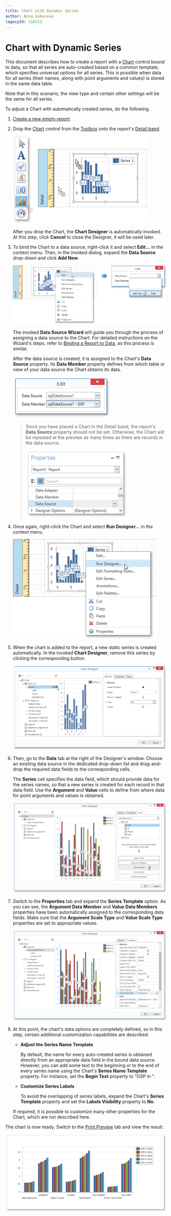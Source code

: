 ```yaml
---
title: Chart with Dynamic Series
author: Anna Gubareva
legacyId: 116212
---
```

# Chart with Dynamic Series
This document describes how to create a report with a [Chart](../report-elements/report-controls.md) control bound to data, so that all series are auto-created based on a common template, which specifies universal options for all series. This is possible when data for all series (their names, along with point arguments and values) is stored in the same data table.

Note that in this scenario, the view type and certain other settings will be the same for all series.

To adjust a Chart with automatically created series, do the following.
1. [Create a new empty report](../creating-reports/basic-operations/create-a-new-report.md).
2. Drop the [Chart](../report-elements/report-controls.md) control from the [Toolbox](../interface-elements/control-toolbox.md) onto the report's [Detail band](../report-elements/report-bands.md).
	
	![EUD_WpfReportDersigner_Chart_1](../../../../images/img123911.png)
	
	After you drop the Chart, the **Chart Designer** is automatically invoked. At this step, click **Cancel** to close the Designer, it will be used later.
3. To bind the Chart to a data source, right-click it and select **Edit...** in the context menu. Then, in the invoked dialog, expand the **Data Source** drop-down and click **Add New**.
	
	![EUD_WpfReportDersigner_Chart_2](../../../../images/img123912.png)
	
	The invoked **Data Source Wizard** will guide you through the process of assigning a data source to the Chart. For detailed instructions on the Wizard's steps, refer to [Binding a Report to Data](../creating-reports/providing-data/binding-a-report-to-data.md), as this process is similar.
	
	After the data source is created, it is assigned to the Chart's **Data Source** property. Its **Data Member** property defines from which table or view of your data source the Chart obtains its data.
	
	![EUD_WpfReportDersigner_ChartDyn_3](../../../../images/img123921.png)
	
	> Since you have placed a Chart in the Detail band, the report's **Data Source** property should not be set. Otherwise, the Chart will be repeated at the preview as many times as there are records in the data source.
	> 
	> ![EUD_WpfReportDesigner_CrossTabReport_4](../../../../images/img123582.png)
4. Once again, right-click the Chart and select **Run Designer...** in the context menu.
	
	![EUD_WpfReportDersigner_ChartStat_4](../../../../images/img123914.png)
5. When the chart is added to the report, a new static series is created automatically. In the invoked **Chart Designer**, remove this series by clicking the corresponding button.
	
	![chart-designer-remove-default-series](../../../../images/img126211.png)
6. Then, go to the **Data** tab at the right of the Designer's window. Choose an existing data source in the dedicated drop-down list and drag-and-drop the required data fields to the corresponding cells.
	
	The **Series** cell specifies the data field, which should provide data for the series names, so that a new series is created for each record in that data field. Use the **Argument** and **Value** cells to define from where data for point arguments and values is obtained.
	
	![chart-designer-auto-created-series](../../../../images/img126212.png)
7. Switch to the **Properties** tab and expand the **Series Template** option. As you can see, the **Argument Data Member** and **Value Data Members** properties have been automatically assigned to the corresponding data fields. Make sure that the **Argument Scale Type** and **Value Scale Type** properties are set to appropriate values.
	
	![chart-designer-auto-created-series-properties](../../../../images/img126213.png)
8. At this point, the chart's data options are completely defined, so in this step, certain additional customization capabilities are described.
	* **Adjust the Series Name Template**
		
		By default, the name for every auto-created series is obtained directly from an appropriate data field in the bound data source. However, you can add some text to the beginning or to the end of every series name using the Chart's **Series Name Template** property. For instance, set the **Begin Text** property to "GSP in ".
	* **Customize Series Labels**
		
		To avoid the overlapping of series labels, expand the Chart's **Series Template** property and set the **Labels Visibility** property to **No**.
	
	If required, it is possible to customize many other properties for the Chart, which are not described here.

The chart is now ready. Switch to the [Print Preview](../document-preview.md) tab and view the result.

![EUD_WpfReportDersigner_ChartDyn_Result](../../../../images/img123926.png)